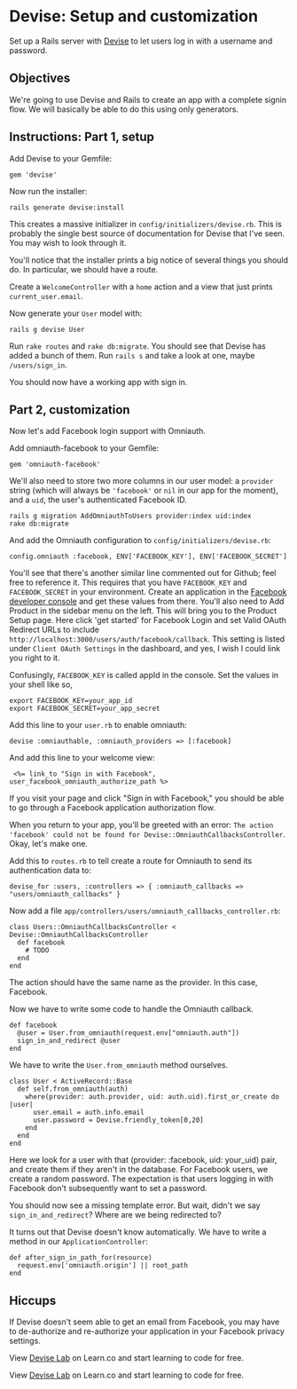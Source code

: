 # Devise: Setup and customization

Set up a Rails server with [Devise] to let users log in with a username and password.

## Objectives

We're going to use Devise and Rails to create an app with a complete signin flow. We will basically be able to do this using only generators.

## Instructions: Part 1, setup

Add Devise to your Gemfile:

    gem 'devise'

Now run the installer:

    rails generate devise:install

This creates a massive initializer in `config/initializers/devise.rb`. This is probably the single best source of documentation for Devise that I've seen. You may wish to look through it.

You'll notice that the installer prints a big notice of several things you should do. In particular, we should have a route.

Create a `WelcomeController` with a `home` action and a view that just prints `current_user.email`.

Now generate your `User` model with:

    rails g devise User

Run `rake routes` and `rake db:migrate`. You should see that Devise has added a bunch of them. Run `rails s` and take a look at one, maybe `/users/sign_in`.

You should now have a working app with sign in.

## Part 2, customization

Now let's add Facebook login support with Omniauth.

Add omniauth-facebook to your Gemfile:

    gem 'omniauth-facebook'

We'll also need to store two more columns in our user model: a `provider` string (which will always be `'facebook'` or `nil` in our app for the moment), and a `uid`, the user's authenticated Facebook ID.

    rails g migration AddOmniauthToUsers provider:index uid:index
    rake db:migrate

And add the Omniauth configuration to `config/initializers/devise.rb`:

    config.omniauth :facebook, ENV['FACEBOOK_KEY'], ENV['FACEBOOK_SECRET']

You'll see that there's another similar line commented out for Github; feel free to reference it. This requires that you have `FACEBOOK_KEY` and `FACEBOOK_SECRET` in your environment. Create an application in the [Facebook developer console][fbdev] and get these values from there. You'll also need to Add Product in the sidebar menu on the left. This will bring you to the Product Setup page. Here click 'get started' for Facebook Login and set Valid OAuth Redirect URLs to include `http://localhost:3000/users/auth/facebook/callback`. This setting is listed under `Client OAuth Settings` in the dashboard, and yes, I wish I could link you right to it.

Confusingly, `FACEBOOK_KEY` is called appId in the console. Set the values in your shell like so,

    export FACEBOOK_KEY=your_app_id
    export FACEBOOK_SECRET=your_app_secret

Add this line to your `user.rb` to enable omniauth:

    devise :omniauthable, :omniauth_providers => [:facebook]

And add this line to your welcome view:

     <%= link_to "Sign in with Facebook", user_facebook_omniauth_authorize_path %>

If you visit your page and click "Sign in with Facebook," you should be able to go through a Facebook application authorization flow.

When you return to your app, you'll be greeted with an error: `The action 'facebook' could not be found for Devise::OmniauthCallbacksController`. Okay, let's make one.

Add this to `routes.rb` to tell create a route for Omniauth to send its authentication data to:

    devise_for :users, :controllers => { :omniauth_callbacks => "users/omniauth_callbacks" }

Now add a file `app/controllers/users/omniauth_callbacks_controller.rb`:

    class Users::OmniauthCallbacksController < Devise::OmniauthCallbacksController
      def facebook
        # TODO
      end
    end

The action should have the same name as the provider. In this case, Facebook.

Now we have to write some code to handle the Omniauth callback.

    def facebook
      @user = User.from_omniauth(request.env["omniauth.auth"])
      sign_in_and_redirect @user      
    end

We have to write the `User.from_omniauth` method ourselves.

    class User < ActiveRecord::Base
      def self.from_omniauth(auth)
        where(provider: auth.provider, uid: auth.uid).first_or_create do |user|
          user.email = auth.info.email
          user.password = Devise.friendly_token[0,20]
        end      
      end
    end

Here we look for a user with that (provider: :facebook, uid: your_uid) pair, and create them if they aren't in the database. For Facebook users, we create a random password. The expectation is that users logging in with Facebook don't subsequently want to set a password.

You should now see a missing template error. But wait, didn't we say `sign_in_and_redirect`? Where are we being redirected to?

It turns out that Devise doesn't know automatically. We have to write a method in our `ApplicationController`:

    def after_sign_in_path_for(resource)
      request.env['omniauth.origin'] || root_path
    end

## Hiccups

If Devise doesn't seem able to get an email from Facebook, you may have to de-authorize and re-authorize your application in your Facebook privacy settings.

[Devise]: https://github.com/plataformatec/devise
[fbdev]: https://developer.facebook.com
<p data-visibility='hidden'>View <a href='https://learn.co/lessons/devise_lab'>Devise Lab</a> on Learn.co and start learning to code for free.</p>

<p class='util--hide'>View <a href='https://learn.co/lessons/devise_lab'>Devise Lab</a> on Learn.co and start learning to code for free.</p>
